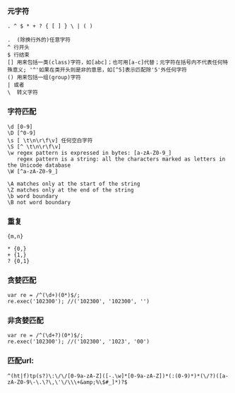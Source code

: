 ### 元字符

    . ^ $ * + ? { [ ] } \ | ( )

    .  (除换行外的)任意字符
    ^ 行开头
    $ 行结束
    [] 用来包括一类(class)字符，如[abc]；也可用[a-c]代替；元字符在括号内不代表任何特殊意义; '^'如果在类开头则是非的意思，如[^5]表示匹配除'5'外任何字符
    () 用来包括一组(group)字符
    | 或者
    \  转义字符

### 字符匹配

    \d [0-9]
    \D [^0-9]
    \s [ \t\n\r\f\v] 任何空白字符
    \S [^ \t\n\r\f\v]
    \w regex pattern is expressed in bytes: [a-zA-Z0-9_]
       regex pattern is a string: all the characters marked as letters in the Unicode database
    \W [^a-zA-Z0-9_]

    \A matches only at the start of the string
    \Z matches only at the end of the string
    \b word boundary
    \B not word boundary

### 重复
    
    {m,n}

    * {0,}
    + {1,}
    ? {0,1}

### 贪婪匹配

    var re = /^(\d+)(0*)$/;
    re.exec('102300'); //('102300', '102300', '')

### 非贪婪匹配

    var re = /^(\d+?)(0*)$/;
    re.exec('102300'); //('102300', '1023', '00')

### 匹配url:

    ^(ht|f)tp(s?)\:\/\/[0-9a-zA-Z]([-.\w]*[0-9a-zA-Z])*(:(0-9)*)*(\/?)([a-zA-Z0-9\-\.\?\,\'\/\\\+&amp;%\$#_]*)?$
